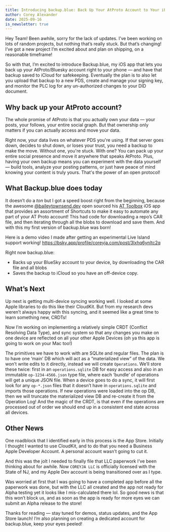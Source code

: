 ```yaml
---
title: Introducing backup.blue: Back Up Your AtProto Account to Your iPhone (or Mac)
author: Corey Alexander
date: 2025-09-16
is_newsletter: true
---
```


Hey Team! Been awhile, sorry for the lack of updates. I’ve been working on lots of random projects, but nothing that’s really stuck. But that’s changing! I’ve got a new project I’m excited about and plan on shipping, on a reasonable timeframe!

So with that, I’m excited to introduce Backup.blue, my iOS app that lets you back up your AtProto/Bluesky account right to your phone — and have that backup saved to iCloud for safekeeping. Eventually the plan is to also let you upload that backup to a new PDS, create and manage your signing key, and monitor the PLC log for any un-authorized changes to your DID document.

## Why back up your AtProto account?

The whole promise of AtProto is that you actually own your data — your posts, your follows, your entire social graph. But that ownership only matters if you can actually access and move your data.

Right now, your data lives on whatever PDS you're using. If that server goes down, decides to shut down, or loses your trust, you need a backup to make the move.
Without one, you're stuck. With one? You can pack up your entire social presence and move it anywhere that speaks AtProto.
Plus, having your own backup means you can experiment with the data yourself — build tools, analyze your posting patterns, or just have peace of mind knowing your content is truly yours. That's the power of an open protocol!

## What Backup.blue does today

It doesn’t do a _ton_ but I got a speed boost right from the beginning, because the awesome [@baileytownsend.dev](https://bsky.app/profile/baileytownsend.dev) open sourced his [AT Toolbox](https://tangled.sh/@baileytownsend.dev/at_toolbox) iOS app that provides an assortment of Shortcuts to make it easy to automate any part of your AT Proto account!
This had code for downloading a repo’s CAR file, and then iterating through all the blobs to download and save them.
And with this my first version of backup.blue was born!

Here is a demo video I made after getting an experimental Live Island support working!
https://bsky.app/profile/coreyja.com/post/3lxhq6ynltc2q

Right now backup.blue:

- Backs up your BlueSky account to your device, by downloading the CAR file and all blobs
- Saves the backup to iCloud so you have an off-device copy.

## What’s Next

Up next is getting multi-device syncing working well. I looked at some Apple libraries to do this like their CloudKit. But from my research devs weren’t always happy with this syncing, and it seemed like a great time to learn something new, CRDTs!

Now I’m working on implementing a relatively simple CRDT (Conflict Resolving Data Type), and sync system so that any changes you make on one device are reflected on all your other Apple Devices (oh ya this app is going to work on your Mac too!)

The primitives we have to work with are SQLite and regular files.
The plan is to have one ‘main’ DB which will act as a “materialized view” of the data. We won’t write edits to it directly, instead we will create `Operations`. We’ll store these twice: first in an `operations.sqlite` DB for easy access and also in an immutable `op-1234-4566.json` type file, where each ‘bundle’ of operations will get a unique JSON file.
When a device goes to do a sync, it will first look for any `op-*.json` files that it doesn’t have in `operations.sqlite` and imports those operations. If new operations were loaded into the op DB, then we will truncate the materialized view DB and re-create it from the Operation Log! And the magic of the CRDT, is that even if the operations are processed out of order we should end up in a consistent end state across all devices.

## Other News

One roadblock that I identified early in this process is the App Store. Initially I thought I wanted to use CloudKit, and to do that you need a Business Apple Developer Account. A personal account wasn’t going to cut it.

And this was the jolt I needed to finally file that LLC paperwork I’ve been thinking about for awhile. Now `COREYJA LLC` is officially licensed with the State of NJ, and my Apple Dev account is being transitioned over as I type.

Was worried at first that I was going to have a completed app before all the paperwork was done, but with the LLC all created and the app not ready for Alpha testing yet it looks like I mis-calculated there lol. So good news is that this won’t block us, and as soon as the app is ready for more eyes we can submit an Alpha release to the store!

Thanks for reading — stay tuned for demos, status updates, and the App Store launch! I’m also planning on creating a dedicated account for backup.blue, keep your eyes peeled!

